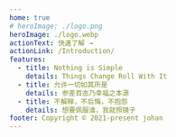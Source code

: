 ```yaml
---
home: true
# heroImage: ./logo.png
heroImage: ./logo.webp
actionText: 快速了解 →
actionLink: /Introduction/
features:
  - title: Nothing is Simple
    details: Things Change Roll With It
  - title: 允许一切如其所是
    details: 参差百态乃幸福之本源
  - title: 不解释，不后悔，不抱怨
    details: 想要佩服谁，我就照镜子
footer: Copyright © 2021-present johan
---
```

